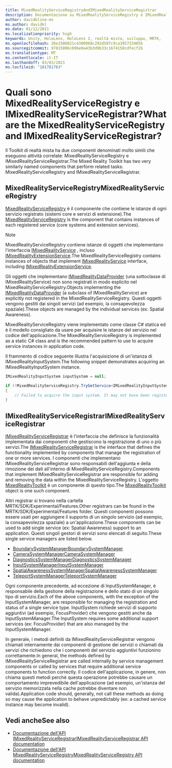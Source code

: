 ```yaml
---
title: MixedRealityServiceRegistryAndIMixedRealityServiceRegistrar
description: Documentazione su MixedRealityServiceRegistry e IMixedRealityServiceRegistrar
author: davidkline-ms
ms.author: davidkl
ms.date: 01/12/2021
ms.localizationpriority: high
keywords: Unity, HoloLens, HoloLens 2, realtà mista, sviluppo, MRTK,
ms.openlocfilehash: 26e1506821c4300968c292d507c9ca395733405b
ms.sourcegitcommit: 97815006c09be0a43b3d9b33c1674150cdfecf2b
ms.translationtype: MT
ms.contentlocale: it-IT
ms.lasthandoff: 03/03/2021
ms.locfileid: "101781763"
---
```

# <a name="what-are-the-mixedrealityserviceregistry-and-imixedrealityserviceregistrar"></a><span data-ttu-id="6d6de-104">Quali sono MixedRealityServiceRegistry e IMixedRealityServiceRegistrar?</span><span class="sxs-lookup"><span data-stu-id="6d6de-104">What are the MixedRealityServiceRegistry and IMixedRealityServiceRegistrar?</span></span>

<span data-ttu-id="6d6de-105">Il Toolkit di realtà mista ha due componenti denominati molto simili che eseguono attività correlate: MixedRealityServiceRegistry e IMixedRealityServiceRegistrar.</span><span class="sxs-lookup"><span data-stu-id="6d6de-105">The Mixed Reality Toolkit has two very similarly named components that perform related tasks: MixedRealityServiceRegistry and IMixedRealityServiceRegistrar.</span></span>

## <a name="mixedrealityserviceregistry"></a><span data-ttu-id="6d6de-106">MixedRealityServiceRegistry</span><span class="sxs-lookup"><span data-stu-id="6d6de-106">MixedRealityServiceRegistry</span></span>

<span data-ttu-id="6d6de-107">[MixedRealityServiceRegistry](xref:Microsoft.MixedReality.Toolkit.MixedRealityServiceRegistry) è il componente che contiene le istanze di ogni servizio registrato (sistemi core e servizi di estensione).</span><span class="sxs-lookup"><span data-stu-id="6d6de-107">The [MixedRealityServiceRegistry](xref:Microsoft.MixedReality.Toolkit.MixedRealityServiceRegistry) is the component that contains instances of each registered service (core systems and extension services).</span></span>

> [!NOTE]
> <span data-ttu-id="6d6de-108">MixedRealityServiceRegistry contiene istanze di oggetti che implementano l'interfaccia [IMixedRealityService](xref:Microsoft.MixedReality.Toolkit.IMixedRealityService) , incluso [IMixedRealityExtensionService](xref:Microsoft.MixedReality.Toolkit.IMixedRealityExtensionService).</span><span class="sxs-lookup"><span data-stu-id="6d6de-108">The MixedRealityServiceRegistry contains instances of objects that implement [IMixedRealityService](xref:Microsoft.MixedReality.Toolkit.IMixedRealityService) interface, including [IMixedRealityExtensionService](xref:Microsoft.MixedReality.Toolkit.IMixedRealityExtensionService).</span></span>
>
><span data-ttu-id="6d6de-109">Gli oggetti che implementano [IMixedRealityDataProvider](xref:Microsoft.MixedReality.Toolkit.IMixedRealityDataProvider) (una sottoclasse di IMixedRealityService) non sono registrati in modo esplicito nel MixedRealityServiceRegistry.</span><span class="sxs-lookup"><span data-stu-id="6d6de-109">Objects implementing the [IMixedRealityDataProvider](xref:Microsoft.MixedReality.Toolkit.IMixedRealityDataProvider) (a subclass of IMixedRealityService) are explicitly not registered in the MixedRealityServiceRegistry.</span></span> <span data-ttu-id="6d6de-110">Questi oggetti vengono gestiti dai singoli servizi (ad esempio, la consapevolezza spaziale).</span><span class="sxs-lookup"><span data-stu-id="6d6de-110">These objects are managed by the individual services (ex: Spatial Awareness).</span></span>

<span data-ttu-id="6d6de-111">MixedRealityServiceRegistry viene implementato come classe C# statica ed è il modello consigliato da usare per acquisire le istanze del servizio nel codice dell'applicazione.</span><span class="sxs-lookup"><span data-stu-id="6d6de-111">The MixedRealityServiceRegistry is implemented as a static C# class and is the recommended pattern to use to acquire service instances in application code.</span></span>

<span data-ttu-id="6d6de-112">Il frammento di codice seguente illustra l'acquisizione di un'istanza di IMixedRealityInputSystem.</span><span class="sxs-lookup"><span data-stu-id="6d6de-112">The following snippet demonstrates acquiring an IMixedRealityInputSystem instance.</span></span>

```c#
IMixedRealityInputSystem inputSystem = null;

if (!MixedRealityServiceRegistry.TryGetService<IMixedRealityInputSystem>(out inputSystem))
{
    // Failed to acquire the input system. It may not have been registered
}
```

## <a name="imixedrealityserviceregistrar"></a><span data-ttu-id="6d6de-113">IMixedRealityServiceRegistrar</span><span class="sxs-lookup"><span data-stu-id="6d6de-113">IMixedRealityServiceRegistrar</span></span>

<span data-ttu-id="6d6de-114">[IMixedRealityServiceRegistrar](xref:Microsoft.MixedReality.Toolkit.IMixedRealityServiceRegistrar) è l'interfaccia che definisce la funzionalità implementata dai componenti che gestiscono la registrazione di uno o più servizi.</span><span class="sxs-lookup"><span data-stu-id="6d6de-114">The [IMixedRealityServiceRegistrar](xref:Microsoft.MixedReality.Toolkit.IMixedRealityServiceRegistrar) is the interface that defines the functionality implemented by components that manage the registration of one or more services.</span></span> <span data-ttu-id="6d6de-115">I componenti che implementano IMixedRealityServiceRegistrar sono responsabili dell'aggiunta e della rimozione dei dati all'interno di MixedRealityServiceRegistry.</span><span class="sxs-lookup"><span data-stu-id="6d6de-115">Components that implement IMixedRealityServiceRegistrar are responsible for adding and removing the data within the MixedRealityServiceRegistry.</span></span> <span data-ttu-id="6d6de-116">L'oggetto [MixedRealityToolkit](xref:Microsoft.MixedReality.Toolkit.MixedRealityToolkit) è un componente di questo tipo.</span><span class="sxs-lookup"><span data-stu-id="6d6de-116">The [MixedRealityToolkit](xref:Microsoft.MixedReality.Toolkit.MixedRealityToolkit) object is one such component.</span></span>

<span data-ttu-id="6d6de-117">Altri registrar si trovano nella cartella MRTK/SDK/Experimental/Features.</span><span class="sxs-lookup"><span data-stu-id="6d6de-117">Other registrars can be found in the MRTK/SDK/Experimental/Features folder.</span></span> <span data-ttu-id="6d6de-118">Questi componenti possono essere usati per aggiungere il supporto di un singolo servizio (ad esempio, la consapevolezza spaziale) a un'applicazione.</span><span class="sxs-lookup"><span data-stu-id="6d6de-118">These components can be used to add single service (ex: Spatial Awareness) support to an application.</span></span> <span data-ttu-id="6d6de-119">Questi singoli gestori di servizi sono elencati di seguito.</span><span class="sxs-lookup"><span data-stu-id="6d6de-119">These single service managers are listed below.</span></span>

- [<span data-ttu-id="6d6de-120">BoundarySystemManager</span><span class="sxs-lookup"><span data-stu-id="6d6de-120">BoundarySystemManager</span></span>](xref:Microsoft.MixedReality.Toolkit.Experimental.Boundary.BoundarySystemManager)
- [<span data-ttu-id="6d6de-121">CameraSystemManager</span><span class="sxs-lookup"><span data-stu-id="6d6de-121">CameraSystemManager</span></span>](xref:Microsoft.MixedReality.Toolkit.Experimental.CameraSystem.CameraSystemManager)
- [<span data-ttu-id="6d6de-122">DiagnosticsSystemManager</span><span class="sxs-lookup"><span data-stu-id="6d6de-122">DiagnosticsSystemManager</span></span>](xref:Microsoft.MixedReality.Toolkit.Experimental.Diagnostics.DiagnosticsSystemManager)
- [<span data-ttu-id="6d6de-123">InputSystemManager</span><span class="sxs-lookup"><span data-stu-id="6d6de-123">InputSystemManager</span></span>](xref:Microsoft.MixedReality.Toolkit.Experimental.Input.InputSystemManager)
- [<span data-ttu-id="6d6de-124">SpatialAwarenessSystemManager</span><span class="sxs-lookup"><span data-stu-id="6d6de-124">SpatialAwarenessSystemManager</span></span>](xref:Microsoft.MixedReality.Toolkit.Experimental.SpatialAwareness.SpatialAwarenessSystemManager)
- [<span data-ttu-id="6d6de-125">TeleportSystemManager</span><span class="sxs-lookup"><span data-stu-id="6d6de-125">TeleportSystemManager</span></span>](xref:Microsoft.MixedReality.Toolkit.Experimental.Teleport.TeleportSystemManager)

<span data-ttu-id="6d6de-126">Ogni componente precedente, ad eccezione di InputSystemManager, è responsabile della gestione della registrazione e dello stato di un singolo tipo di servizio.</span><span class="sxs-lookup"><span data-stu-id="6d6de-126">Each of the above components, with the exception of the InputSystemManager, are responsible for managing the registration and status of a single service type.</span></span> <span data-ttu-id="6d6de-127">InputSystem richiede servizi di supporto aggiuntivi (ad esempio, FocusProvider) che vengono gestiti anche da InputSystemManager.</span><span class="sxs-lookup"><span data-stu-id="6d6de-127">The InputSystem requires some additional support services (ex: FocusProvider) that are also managed by the InputSystemManager.</span></span>

<span data-ttu-id="6d6de-128">In generale, i metodi definiti da IMixedRealityServiceRegistrar vengono chiamati internamente dai componenti di gestione dei servizi o chiamati da servizi che richiedono che i componenti del servizio aggiuntivi funzionino correttamente.</span><span class="sxs-lookup"><span data-stu-id="6d6de-128">In general, the methods defined by IMixedRealityServiceRegistrar are called internally by service management components or called by services that require additional service components to function correctly.</span></span> <span data-ttu-id="6d6de-129">Il codice dell'applicazione, in genere, non chiama questi metodi perché questa operazione potrebbe causare un comportamento imprevedibile dell'applicazione (ad esempio, un'istanza del servizio memorizzata nella cache potrebbe diventare non valida).</span><span class="sxs-lookup"><span data-stu-id="6d6de-129">Application code should, generally, not call these methods as doing so may cause the application to behave unpredictably (ex: a cached service instance may become invalid).</span></span>

## <a name="see-also"></a><span data-ttu-id="6d6de-130">Vedi anche</span><span class="sxs-lookup"><span data-stu-id="6d6de-130">See also</span></span>

- [<span data-ttu-id="6d6de-131">Documentazione dell'API IMixedRealityServiceRegistrar</span><span class="sxs-lookup"><span data-stu-id="6d6de-131">IMixedRealityServiceRegistrar API documentation</span></span>](xref:Microsoft.MixedReality.Toolkit.IMixedRealityServiceRegistrar)
- [<span data-ttu-id="6d6de-132">Documentazione dell'API MixedRealityServiceRegistry</span><span class="sxs-lookup"><span data-stu-id="6d6de-132">MixedRealityServiceRegistry API documentation</span></span>](xref:Microsoft.MixedReality.Toolkit.MixedRealityServiceRegistry)
